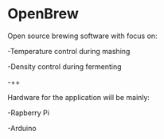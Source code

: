 # OpenBrew
Open source brewing software with focus on:

  -Temperature control during mashing

  -Density control during fermenting

  -++
  
Hardware for the application will be mainly:

  -Rapberry Pi
 
  -Arduino
